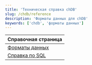 ```yaml
---
title: 'Техническая справка chDB'
slug: /chdb/reference
description: 'Форматы данных для chDB'
keywords: ['chdb', 'форматы данных']
---
```


| Справочная страница    |
|------------------------|
| [Форматы данных](/chdb/reference/data-formats)  |
| [Справка по SQL](/chdb/reference/sql-reference) |

